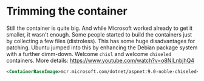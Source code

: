 # Trimming the container

Still the container is quite big. And while Microsoft worked already to get it smaller, it wasn't enough.
Some people started to build the containers just by collecting a few files (distroless). This has some huge disadvantages for patching.
Ubuntu jumped into this by enhancing the Debian package system with a further dimm-down. Welcome `chisl` and welcome `chiseled` containers.
More details: https://www.youtube.com/watch?v=o8NILnbjhQ4

``` xml
<ContainerBaseImage>mcr.microsoft.com/dotnet/aspnet:9.0-noble-chiseled</ContainerBaseImage>
```